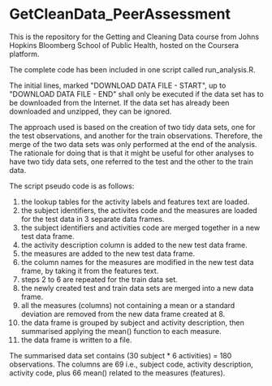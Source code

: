 # GetCleanData_PeerAssessment
This is the repository for the Getting and Cleaning Data course from Johns Hopkins Bloomberg School of Public Health, hosted on the Coursera platform.

The complete code has been included in one script called run_analysis.R.

The initial lines, marked "DOWNLOAD DATA FILE - START", up to "DOWNLOAD DATA FILE - END" shall only be executed if the data set has to be downloaded from the Internet. If the data set has already been downloaded and unzipped, they can be ignored.

The approach used is based on the creation of two tidy data sets, one for the test observations, and another for the train observations. Therefore, the merge of the two data sets was only performed at the end of the analysis. The rationale for doing that is that it might be useful for other analyses to have two tidy data sets, one referred to the test and the other to the train data.

The script pseudo code is as follows:

1. the lookup tables for the activity labels and features text are loaded.
2. the subject identifiers, the activites code and the measures are loaded for the test data in 3 separate data frames.
3. the subject identifiers and activities code are merged together in a new test data frame.
4. the activity description column is added to the new test data frame.
5. the measures are added to the new test data frame.
6. the column names for the measures are modified in the new test data frame, by taking it from the features text.
7. steps 2 to 6 are repeated for the train data set.
8. the newly created test and train data sets are merged into a new data frame.
9. all the measures (columns) not containing a mean or a standard deviation are removed from the new data frame created at 8.
10. the data frame is grouped by subject and activity description, then summarised applying the mean() function to each measure.
11. the data frame is written to a file.

The summarised data set contains (30 subject * 6 activities) = 180 observations.
The columns are 69 i.e., subject code, activity description, activity code, plus 66 mean() related to the measures (features).

